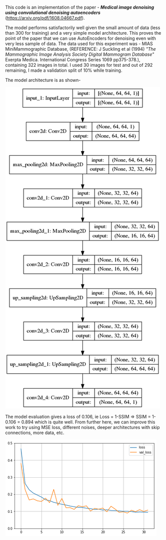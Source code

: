 This code is an implementation of the paper - ***Medical image denoising using convolutional denoising autoencoders*** (https://arxiv.org/pdf/1608.04667.pdf).

The model performs satisfactorily well given the small amount of data (less than 300 for training) and a very simple model architecture. This proves the point of the paper that we can use AutoEncoders for denoising even with very less sample of data. The data used for this experiment was - MIAS MiniMammographic Database, (REFERENCE: J Suckling et al (1994) *"The Mammographic Image Analysis Society Digital Mammogram Database"* Exerpta Medica. International Congress Series 1069 pp375-378.), containing 322 images in total. I used 30 images for test and out of 292 remaining, I made a validation split of 10% while training.

The model architecture is as shown-

![model architecture](./model_plot.png)

The model evaluation gives a loss of 0.106, ie Loss = 1-SSIM => SSIM = 1-0.106 = 0.894 which is quite well. From further here, we can improve this work to try using MSE loss, different noises, deeper architectures with skip connections, more data, etc.

![result](./result.png)

